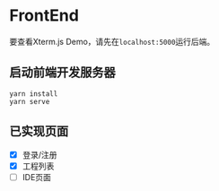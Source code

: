 # FrontEnd

要查看Xterm.js Demo，请先在`localhost:5000`运行后端。

## 启动前端开发服务器

```shell
yarn install
yarn serve
```

## 已实现页面

- [x] 登录/注册
- [x] 工程列表
- [ ] IDE页面
